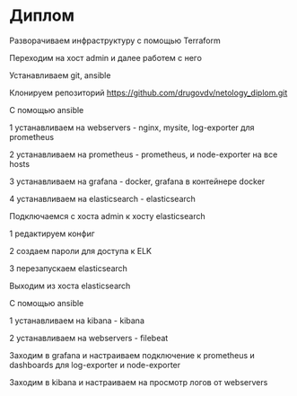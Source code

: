 # Диплом

Разворачиваем инфраструктуру с помощью Terraform

Переходим на хост admin и далее работем с него 

Устанавливаем git, ansible

Клонируем репозиторий https://github.com/drugovdv/netology_diplom.git

С помощью ansible 

  1 устанавливаем на webservers - nginx, mysite, log-exporter для prometheus

  2 устанавливаем на prometheus - prometheus, и node-exporter на все hosts

  3 устанавливаем на grafana - docker, grafana в контейнере docker

  4 устанавливаем на elasticsearch - elasticsearch
  

Подключаемся с хоста admin к хосту elasticsearch

 1 редактируем конфиг

 2 создаем пароли для доступа к ELK
 
 3 перезапускаем elasticsearch

Выходим из хоста elasticsearch

С помощью ansible 

 1 устанавливаем на kibana - kibana

 2 устанавливаем на webservers - filebeat

Заходим в grafana и настраиваем подключение к prometheus и dashboards для log-exporter и node-exporter

Заходим в kibana и настраиваем на просмотр логов от webservers

